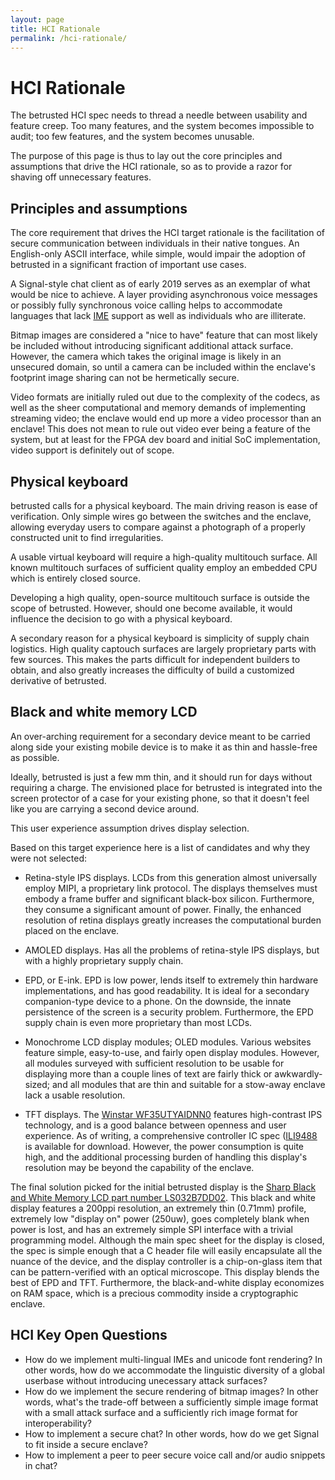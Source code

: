 ```yaml
---
layout: page
title: HCI Rationale
permalink: /hci-rationale/
---
```


# HCI Rationale

The betrusted HCI spec needs to thread a needle between usability
and feature creep. Too many features, and the system becomes
impossible to audit; too few features, and the system becomes
unusable.

The purpose of this page is thus to lay out the core principles
and assumptions that drive the HCI rationale, so as to provide
a razor for shaving off unnecessary features.

## Principles and assumptions

The core requirement that drives the HCI target rationale is the
facilitation of secure communication between individuals in their
native tongues. An English-only ASCII interface, while simple, would
impair the adoption of betrusted in a significant fraction of
important use cases.

A Signal-style chat client as of early 2019 serves as an exemplar of
what would be nice to achieve. A layer providing asynchronous voice
messages or possibly fully synchronous voice calling helps to
accommodate languages that lack
[IME](https://en.wikipedia.org/wiki/Input_method) support as well as
individuals who are illiterate.

Bitmap images are considered a "nice to have" feature that can most
likely be included without introducing significant additional attack
surface. However, the camera which takes the original image is likely
in an unsecured domain, so until a camera can be included within the
enclave's footprint image sharing can not be hermetically secure.

Video formats are initially ruled out due to the complexity of the
codecs, as well as the sheer computational and memory demands of
implementing streaming video; the enclave would end up more a video
processor than an enclave! This does not mean to rule out video ever
being a feature of the system, but at least for the FPGA dev board and
initial SoC implementation, video support is definitely out of scope.

## Physical keyboard

betrusted calls for a physical keyboard. The main driving reason
is ease of verification. Only simple wires go between the switches and
the enclave, allowing everyday users to compare against a photograph
of a properly constructed unit to find irregularities.

A usable virtual keyboard will require a high-quality multitouch
surface. All known multitouch surfaces of sufficient quality employ
an embedded CPU which is entirely closed source.

Developing a high quality, open-source multitouch surface is outside
the scope of betrusted. However, should one become available, it would
influence the decision to go with a physical keyboard.

A secondary reason for a physical keyboard is simplicity of supply
chain logistics. High quality captouch surfaces are largely
proprietary parts with few sources. This makes the parts difficult
for independent builders to obtain, and also greatly increases the
difficulty of build a customized derivative of betrusted.

## Black and white memory LCD

An over-arching requirement for a secondary device meant
to be carried along side your existing mobile device is to make
it as thin and hassle-free as possible.

Ideally, betrusted is just a few mm thin, and it should run for days
without requiring a charge. The envisioned place for betrusted is
integrated into the screen protector of a case for your existing
phone, so that it doesn't feel like you are carrying a second device
around.

This user experience assumption drives display selection.

Based on this target experience here is a list of candidates and why
they were not selected:

* Retina-style IPS displays. LCDs from this generation almost
universally employ MIPI, a proprietary link protocol. The displays
themselves must embody a frame buffer and significant black-box
silicon. Furthermore, they consume a significant amount of power.
Finally, the enhanced resolution of retina displays greatly increases
the computational burden placed on the enclave.

* AMOLED displays. Has all the problems of retina-style IPS displays,
but with a highly proprietary supply chain.

* EPD, or E-ink. EPD is low power, lends itself to extremely thin
hardware implementations, and has good readability. It is ideal for a
secondary companion-type device to a phone. On the downside, the
innate persistence of the screen is a security problem. Furthermore,
the EPD supply chain is even more proprietary than most LCDs.

* Monochrome LCD display modules; OLED modules. Various websites
  feature simple, easy-to-use, and fairly open display modules.
  However, all modules surveyed with sufficient resolution to be
  usable for displaying more than a couple lines of text are fairly
  thick or awkwardly-sized; and all modules that are thin and suitable
  for a stow-away enclave lack a usable resolution.

* TFT displays. The [Winstar
  WF35UTYAIDNN0](https://www.winstar.com.tw/products/tft-lcd/module/wf35utyaidnn0.html)
  features high-contrast IPS technology, and is a good balance between
  openness and user experience. As of writing, a comprehensive
  controller IC spec
  ([ILI9488](https://focuslcds.com/content/ILI9488.pdf) is available
  for download. However, the power consumption is quite high, and the
  additional processing burden of handling this display's resolution
  may be beyond the capability of the enclave.
  
The final solution picked for the initial betrusted display is the
[Sharp Black and White Memory LCD part number
LS032B7DD02](https://www.sharpsma.com/products?sharpCategory=Memory%20LCD&p_p_parallel=0#).
This black and white display features a 200ppi resolution, an
extremely thin (0.71mm) profile, extremely low "display on" power
(250uw), goes completely blank when power is lost, and has an
extremely simple SPI interface with a trivial programming
model. Although the main spec sheet for the display is closed, the
spec is simple enough that a C header file will easily encapsulate all
the nuance of the device, and the display controller is a
chip-on-glass item that can be pattern-verified with an optical
microscope. This display blends the best of EPD and TFT. Furthermore,
the black-and-white display economizes on RAM space, which is a precious
commodity inside a cryptographic enclave.


## HCI Key Open Questions

* How do we implement multi-lingual IMEs and unicode font rendering?
  In other words, how do we accommodate the linguistic diversity of a
  global userbase without introducing unecessary attack surfaces?
* How do we implement the secure rendering of bitmap images? In other
  words, what's the trade-off between a sufficiently simple image
  format with a small attack surface and a sufficiently rich image
  format for interoperability?
* How to implement a secure chat? In other words, how do we get Signal to fit inside a secure enclave?
* How to implement a peer to peer secure voice call and/or audio snippets in chat?

